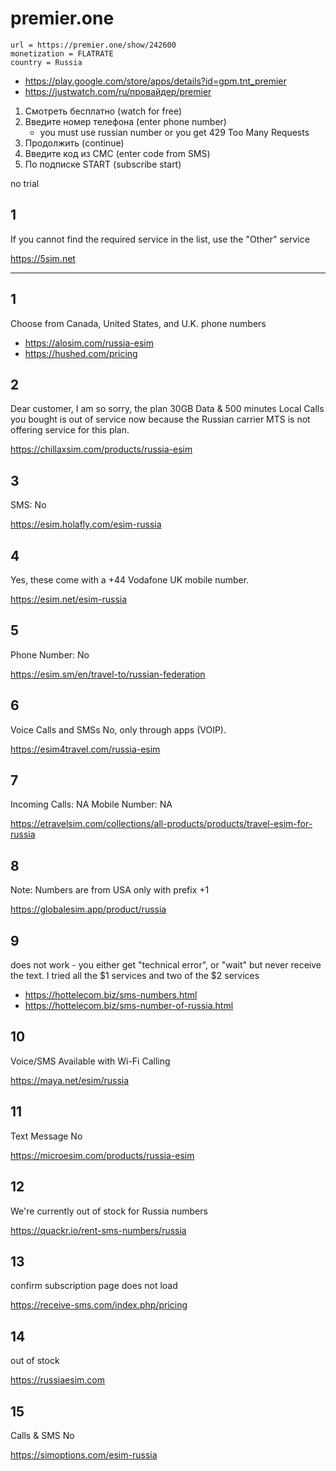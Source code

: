 # premier.one

~~~
url = https://premier.one/show/242600
monetization = FLATRATE
country = Russia
~~~

- <https://play.google.com/store/apps/details?id=gpm.tnt_premier>
- https://justwatch.com/ru/провайдер/premier

1. Смотреть бесплатно (watch for free)
2. Введите номер телефона (enter phone number)
   - you must use russian number or you get 429 Too Many Requests
3. Продолжить (continue)
4. Введите код из СМС (enter code from SMS)
5. По подписке START (subscribe start)

no trial

## 1

If you cannot find the required service in the list, use the "Other" service

https://5sim.net

---------------------------------------------------------------------------------

## 1

Choose from Canada, United States, and U.K. phone numbers 

- https://alosim.com/russia-esim
- https://hushed.com/pricing

## 2

Dear customer, I am so sorry, the plan 30GB Data & 500 minutes Local Calls you
bought is out of service now because the Russian carrier MTS is not offering
service for this plan. 

https://chillaxsim.com/products/russia-esim

## 3

SMS: No

https://esim.holafly.com/esim-russia

## 4

Yes, these come with a +44 Vodafone UK mobile number. 

https://esim.net/esim-russia

## 5

Phone Number: No

https://esim.sm/en/travel-to/russian-federation

## 6

Voice Calls and SMSs
No, only through apps (VOIP).

https://esim4travel.com/russia-esim

## 7

Incoming Calls: NA
Mobile Number: NA

https://etravelsim.com/collections/all-products/products/travel-esim-for-russia

## 8

Note: Numbers are from USA only with prefix +1

https://globalesim.app/product/russia

## 9

does not work - you either get "technical error", or "wait" but never receive
the text. I tried all the $1 services and two of the $2 services

- https://hottelecom.biz/sms-numbers.html
- https://hottelecom.biz/sms-number-of-russia.html

## 10

Voice/SMS Available with Wi-Fi Calling

https://maya.net/esim/russia

## 11

Text Message 	No

https://microesim.com/products/russia-esim

## 12

We're currently out of stock for Russia numbers

https://quackr.io/rent-sms-numbers/russia

## 13

confirm subscription page does not load

https://receive-sms.com/index.php/pricing

## 14

out of stock

https://russiaesim.com

## 15

Calls & SMS 	No

https://simoptions.com/esim-russia
